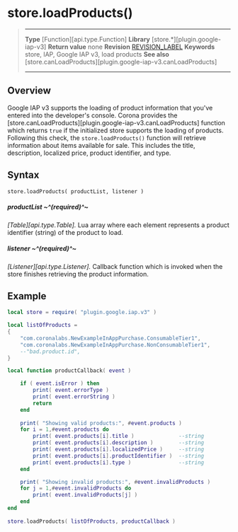 
# store.loadProducts()

> --------------------- ------------------------------------------------------------------------------------------
> __Type__              [Function][api.type.Function]
> __Library__           [store.*][plugin.google-iap-v3]
> __Return value__      none
> __Revision__          [REVISION_LABEL](REVISION_URL)
> __Keywords__          store, IAP, Google IAP v3, load products
> __See also__          [store.canLoadProducts][plugin.google-iap-v3.canLoadProducts]
> --------------------- ------------------------------------------------------------------------------------------


## Overview

Google IAP v3 supports the loading of product information that you've entered into the developer's console. Corona provides the [store.canLoadProducts][plugin.google-iap-v3.canLoadProducts] function which returns `true` if the initialized store supports the loading of products. Following this check, the `store.loadProducts()` function will retrieve information about items available for sale. This includes the title, description, localized price, product identifier, and type.


## Syntax

	store.loadProducts( productList, listener )

##### productList ~^(required)^~
_[Table][api.type.Table]._ Lua array where each element represents a product identifier (string) of the product to load.

##### listener ~^(required)^~
_[Listener][api.type.Listener]._ Callback function which is invoked when the store finishes retrieving the product information.


## Example

`````lua
local store = require( "plugin.google.iap.v3" )

local listOfProducts = 
{
	"com.coronalabs.NewExampleInAppPurchase.ConsumableTier1",
	"com.coronalabs.NewExampleInAppPurchase.NonConsumableTier1",
	--"bad.product.id",
}

local function productCallback( event )

	if ( event.isError ) then
		print( event.errorType )
		print( event.errorString )
		return
	end
    
	print( "Showing valid products:", #event.products )
	for i = 1,#event.products do
		print( event.products[i].title )              --string
		print( event.products[i].description )        --string
		print( event.products[i].localizedPrice )     --string
		print( event.products[i].productIdentifier )  --string
		print( event.products[i].type )               --string
	end

	print( "Showing invalid products:", #event.invalidProducts )
	for j = 1,#event.invalidProducts do
		print( event.invalidProducts[j] )
	end
end
 
store.loadProducts( listOfProducts, productCallback )
`````
